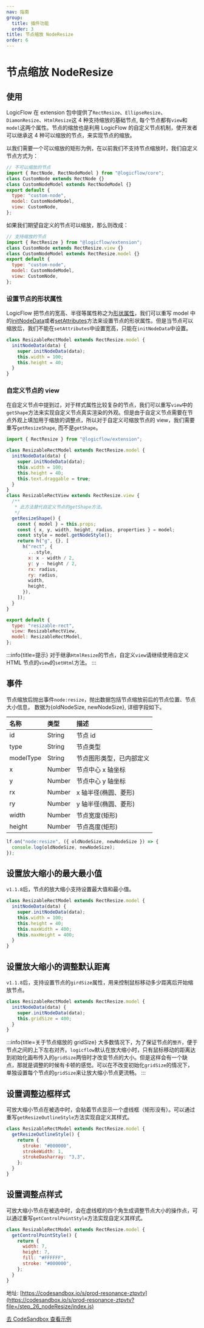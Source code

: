 ```yaml
---
nav: 指南
group:
  title: 插件功能
  order: 3
title: 节点缩放 NodeResize
order: 6
---
```


# 节点缩放 NodeResize

## 使用

LogicFlow 在 extension 包中提供了`RectResize`、`EllipseResize`、`DiamonResize`、`HtmlResize`这 4 种支持缩放的基础节点, 每个节点都有`view`和`model`这两个属性。节点的缩放也是利用 LogicFlow 的自定义节点机制，使开发者可以继承这 4 种可以缩放的节点，来实现节点的缩放。

以我们需要一个可以缩放的矩形为例，在以前我们不支持节点缩放时，我们自定义节点方式为：

```jsx | pure
// 不可以缩放的节点
import { RectNode, RectNodeModel } from "@logicflow/core";
class CustomNode extends RectNode {}
class CustomNodeModel extends RectNodeModel {}
export default {
  type: "custom-node",
  model: CustomNodeModel,
  view: CustomNode,
};
```

如果我们期望自定义的节点可以缩放，那么则改成：

```jsx | pure
// 支持缩放的节点
import { RectResize } from "@logicflow/extension";
class CustomNode extends RectResize.view {}
class CustomNodeModel extends RectResize.model {}
export default {
  type: "custom-node",
  model: CustomNodeModel,
  view: CustomNode,
};
```

### 设置节点的形状属性

LogicFlow 把节点的宽高、半径等属性称之为[形状属性](zh/api/nodeModelApi#形状属性)，我们可以重写 model 中的[initNodeData](en/api/nodeModelApi#getoutlinestyle)或者[setAttributes](zh/api/nodeModelApi#setattributes)方法来设置节点的形状属性。但是当节点可以缩放后，我们不能在`setAttributes`中设置宽高，只能在`initNodeData`中设置。

```jsx | pure
class ResizableRectModel extends RectResize.model {
  initNodeData(data) {
    super.initNodeData(data);
    this.width = 100;
    this.height = 40;
  }
}
```

### 自定义节点的 view

在自定义节点中提到过，对于样式属性比较复杂的节点，我们可以重写`view`中的`getShape`方法来实现自定义节点真实渲染的外观。但是由于自定义节点需要在节点外观上填加用于缩放的调整点，所以对于自定义可缩放节点的 view，我们需要重写`getResizeShape`, 而不是`getShape`。

```jsx | pure
import { RectResize } from "@logicflow/extension";

class ResizableRectModel extends RectResize.model {
  initNodeData(data) {
    super.initNodeData(data);
    this.width = 100;
    this.height = 40;
    this.text.draggable = true;
  }
}
class ResizableRectView extends RectResize.view {
  /**
   * 此方法替代自定义节点的getShape方法。
   */
  getResizeShape() {
    const { model } = this.props;
    const { x, y, width, height, radius, properties } = model;
    const style = model.getNodeStyle();
    return h("g", {}, [
      h("rect", {
        ...style,
        x: x - width / 2,
        y: y - height / 2,
        rx: radius,
        ry: radius,
        width,
        height,
      }),
    ]);
  }
}

export default {
  type: "resizable-rect",
  view: ResizableRectView,
  model: ResizableRectModel,
};
```

:::info{title=提示}
对于继承`HtmlResize`的节点，自定义`view`请继续使用自定义 HTML 节点的`view`的`setHtml`方法。
:::

## 事件

节点缩放后抛出事件`node:resize`，抛出数据包括节点缩放前后的节点位置、节点大小信息， 数据为{oldNodeSize, newNodeSize}, 详细字段如下。

| 名称      | 类型   | 描述                     |
| :-------- | :----- | :----------------------- |
| id        | String | 节点 id                  |
| type      | String | 节点类型                 |
| modelType | String | 节点图形类型，已内部定义 |
| x         | Number | 节点中心 x 轴坐标        |
| y         | Number | 节点中心 y 轴坐标        |
| rx        | Number | x 轴半径(椭圆、菱形)     |
| ry        | Number | y 轴半径(椭圆、菱形)     |
| width     | Number | 节点宽度(矩形)           |
| height    | Number | 节点高度(矩形)           |

```jsx | pure
lf.on("node:resize", ({ oldNodeSize, newNodeSize }) => {
  console.log(oldNodeSize, newNodeSize);
});
```

## 设置放大缩小的最大最小值

`v1.1.8`后，节点的放大缩小支持设置最大值和最小值。

```jsx | pure
class ResizableRectModel extends RectResize.model {
  initNodeData(data) {
    super.initNodeData(data);
    this.width = 100;
    this.height = 40;
    this.maxWidth = 400;
    this.maxHeight = 400;
  }
}
```

## 设置放大缩小的调整默认距离

`v1.1.8`后，支持设置节点的`girdSize`属性，用来控制鼠标移动多少距离后开始缩放节点。

```jsx | pure
class ResizableRectModel extends RectResize.model {
  initNodeData(data) {
    super.initNodeData(data);
    this.gridSize = 400;
  }
}
```
:::info{title=关于节点缩放的 gridSize}
大多数情况下，为了保证节点的`整齐`，便于节点之间的上下左右对齐。`logicflow`默认在放大缩小时，只有鼠标移动的距离达到初始化画布传入的`gridSize`两倍时才改变节点的大小。但是这样会有一个缺点，那就是调整的时候有卡顿的感觉。可以在不改变初始化`gridSize`的情况下，单独设置每个节点的`gridSize`来让放大缩小节点更流畅。
:::

## 设置调整边框样式

可放大缩小节点在被选中时，会贴着节点显示一个虚线框（矩形没有）。可以通过重写`getResizeOutlineStyle`方法实现自定义其样式。

```jsx | pure
class ResizableRectModel extends RectResize.model {
  getResizeOutlineStyle() {
    return {
      stroke: "#000000",
      strokeWidth: 1,
      strokeDasharray: "3,3",
    };
  }
}
```

## 设置调整点样式

可放大缩小节点在被选中时，会在虚线框的四个角生成调整节点大小的操作点，可以通过重写`getControlPointStyle`方法实现自定义其样式。

```jsx | pure
class ResizableRectModel extends RectResize.model {
  getControlPointStyle() {
    return {
      width: 7,
      height: 7,
      fill: "#FFFFFF",
      stroke: "#000000",
    };
  }
}
```

地址: [https://codesandbox.io/s/prod-resonance-ztpvtv](https://codesandbox.io/s/prod-resonance-ztpvtv?file=/step_26_nodeResize/index.js)

<a href="https://codesandbox.io/embed/prod-resonance-ztpvtv?fontsize=14&hidenavigation=1&theme=dark&view=preview" target="_blank"> 去 CodeSandbox 查看示例</a>
